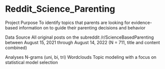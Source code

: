 # Reddit_Science_Parenting
Project Purpose 
To identify topics that parents are looking for evidence-based information on to guide their parenting decisions and behavior 

Data Source
All original posts on the subreddit /r/ScienceBasedParenting between August 15, 2021 through August 14, 2022 (N = 711, title and content combined) 

Analyses
N-grams (uni, bi, tri) 
Wordclouds
Topic modeling with a focus on statistical model selection
